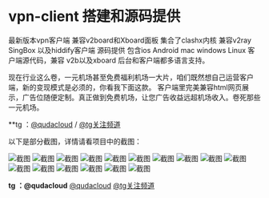 # vpn-client 搭建和源码提供
最新版本vpn客户端 兼容v2board和Xboard面板 集合了clashx内核 兼容v2ray SingBox 以及hiddify客户端 源码提供
包含ios Android mac windows Linux 客户端源代码，兼容 v2b以及xboard 后台和客户端都多语言支持。

现在行业这么卷，一元机场甚至免费福利机场一大片，咱们既然想自己运营客户端，新的变现模式是必须的，你看我下面这款。
客户端里完美兼容html网页展示，广告位随便定制。真正做到免费机场，让您广告收益远超机场收入。卷死那些一元机场。

**tg ：[@qudacloud](https://t.me/qudacloud)   /   [@tg关注频道](https://t.me/qudavp)

以下是部分截图，详情请看项目中的截图：

![截图](/app1.jpg "app")
![截图](/app2.jpg "app")
![截图](/app3.jpg "app")
![截图](/app4.jpg "app")
![截图](/app5.jpg "app")
![截图](/winpc1.png "pc")
![截图](/winpc2.png "pc")
![截图](/winpc3.png "pc")
![截图](/winpc4.png "pc")
![截图](/winpc5.png "pc")
![截图](/winpc6.png "pc")
![截图](/winpc7.png "pc")
![截图](/winpc8.png "pc")
![截图](/20240314133240.png "后台")
![截图](/20240205212250.png "后台")
![截图](/20240205212256.png "后台")

**tg ：@qudacloud**
[@qudacloud](https://t.me/qudacloud)
[@tg关注频道](https://t.me/qudavp)
